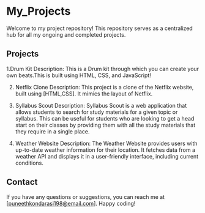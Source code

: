 # My_Projects
Welcome to my project  repository! This repository serves as a centralized hub for all my ongoing and completed projects.


## Projects
1.Drum Kit
Description: This is a Drum kit through which you can create your own beats.This is built using HTML, CSS, and JavaScript!

2. Netflix Clone
Description: This project is a clone of the Netflix website, built using [HTML,CSS]. It mimics the layout of Netflix.

3. Syllabus Scout
Description: Syllabus Scout is a web application that allows students to search for study materials for a given topic or syllabus. This can be useful for students who are looking to get a head start on their classes by providing them with all the study materials that they require in a single place.

4. Weather Website
Description: The Weather Website provides users with up-to-date weather information for their location. It fetches data from a weather API and displays it in a user-friendly interface, including current conditions.

## Contact
If you have any questions or suggestions, you can reach me at [puneethkondarasi198@email.com].
Happy coding!
